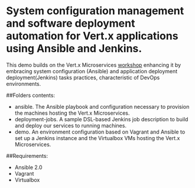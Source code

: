 # System configuration management and software deployment automation for Vert.x applications using Ansible and Jenkins.

This demo builds on the Vert.x Microservices [workshop](http://vertx-lab.dynamis-technologies.com/) enhancing it by embracing system configuration (Ansible) and application deployment deployment(Jenkins) tasks practices, characteristic of DevOps environments.

##Folders contents:
- ansible. The Ansible playbook and configuration necessary to provision the machines hosting the Vert.x Microservices.
- deployment-jobs. A sample DSL-based Jenkins job description to build and deploy our services to running machines.
- demo. An environment configuration based on Vagrant and Ansible to set up a Jenkins instance and the Virtualbox VMs hosting the Vert.x Microservices.

##Requirements:
- Ansible 2.0
- Vagrant
- Virtualbox



